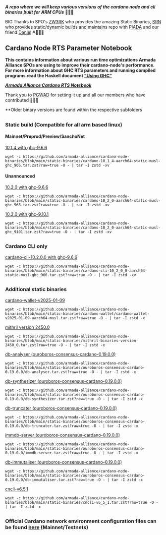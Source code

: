 ##

**_A repo where we will keep various versions of the cardano node and cli binaries built for ARM CPUs_** 🏴‍☠️🦾

BIG Thanks to SPO's [ZW3RK](https://twitter.com/zw3rkpool/) who provides the amazing Static Binaries, [SRN](https://armada-alliance.com/stake-pools/cc1b1c03798884c636703443a23b8d9e827d6c0417921600394198a0) who provides static/dynamic builds and maintains repo with [PIADA](https://armada-alliance.com/stake-pools/b8d8742c7b7b512468448429c776b3b0f824cef460db61aa1d24bc65) and our friend [Daniel](https://github.com/rekuenkdr) ₳🏴‍☠️🙏

## Cardano Node RTS Parameter Notebook

**This contains information about various run time optimizations Armada Alliance SPOs are using to improve their cardano-node's performance. For more information about GHC RTS parameters and running compiled programs read the Haskell document ["Using GHC"](https://downloads.haskell.org/~ghc/latest/docs/html/users_guide/runtime_control.html)**

**_[Armada Alliance Cardano RTS Notebook](https://docs.google.com/spreadsheets/d/1sw_fzqoubOEG6lMpWKVzCF8yISfY4YFAvnx_5E5T-1s/edit#gid=0)_**

Thank you to [PGWAD](https://armada-alliance.com/stake-pools/7e45a7e6ab3afcf99120e97aedf84e706e43d829ddc610ad667a85a3) for setting it up and all our members who have contributed 🙏🏴‍☠️

**Older binary versions are found within the respective subfolders

##

### Static build (Compatible for all arm based linux)
#### Mainnet/Preprod/Preview/SanchoNet

[10.1.4 with ghc-9.6.6](https://github.com/armada-alliance/cardano-node-binaries/blob/main/static-binaries/cardano-10_1_4-aarch64-static-musl-ghc_966.tar.zst?raw=true)

```
wget -c https://github.com/armada-alliance/cardano-node-binaries/blob/main/static-binaries/cardano-10_1_4-aarch64-static-musl-ghc_966.tar.zst?raw=true -O - | tar -I zstd -xv
```

#### Unannounced

[10.2.0 with ghc-9.6.6](https://github.com/armada-alliance/cardano-node-binaries/blob/main/static-binaries/cardano-10_2_0-aarch64-static-musl-ghc_966.tar.zst?raw=true)

```
wget -c https://github.com/armada-alliance/cardano-node-binaries/blob/main/static-binaries/cardano-10_2_0-aarch64-static-musl-ghc_966.tar.zst?raw=true -O - | tar -I zstd -xv
```

[10.2.0 with ghc-9.10.1](https://github.com/armada-alliance/cardano-node-binaries/blob/main/static-binaries/cardano-10_2_0-aarch64-static-musl-ghc_9101.tar.zst?raw=true)

```
wget -c https://github.com/armada-alliance/cardano-node-binaries/blob/main/static-binaries/cardano-10_2_0-aarch64-static-musl-ghc_9101.tar.zst?raw=true -O - | tar -I zstd -xv
```

##

### Cardano CLI only

[cardano-cli-10.2.0.0 with ghc-9.6.6](https://github.com/armada-alliance/cardano-node-binaries/blob/main/static-binaries/cardano-cli-10_2_0_0-aarch64-static-musl-ghc_966.tar.zst?raw=true)

```
wget -c https://github.com/armada-alliance/cardano-node-binaries/blob/main/static-binaries/cardano-cli-10_2_0_0-aarch64-static-musl-ghc_966.tar.zst?raw=true -O - | tar -I zstd -xv
```

##

### Additional static binaries

[cardano-wallet-v2025-01-09](https://github.com/armada-alliance/cardano-node-binaries/blob/main/static-binaries/cardano-wallet/cardano-wallet-v2025-01-09-aarch64-musl.tar.zst?raw=true)

```
wget -c https://github.com/armada-alliance/cardano-node-binaries/blob/main/static-binaries/cardano-wallet/cardano-wallet-v2025-01-09-aarch64-musl.tar.zst?raw=true -O - | tar -I zstd -x
```

[mithril version 2450.0](https://github.com/armada-alliance/cardano-node-binaries/blob/main/static-binaries/mithril-binaries-version-2450_0.tar.zst?raw=true)

```
wget -c https://github.com/armada-alliance/cardano-node-binaries/blob/main/static-binaries/mithril-binaries-version-2450_0.tar.zst?raw=true -O - | tar -I zstd -x
```

[db-analyser (ouroboros-consensus-cardano-0.19.0.0)](https://github.com/armada-alliance/cardano-node-binaries/blob/main/static-binaries/ouroboros-consensus-cardano-0.19.0.0/db-analyser.tar.zst?raw=true)

```
wget -c https://github.com/armada-alliance/cardano-node-binaries/blob/main/static-binaries/ouroboros-consensus-cardano-0.19.0.0/db-analyser.tar.zst?raw=true -O - | tar -I zstd -x
```

[db-synthesizer (ouroboros-consensus-cardano-0.19.0.0)](https://github.com/armada-alliance/cardano-node-binaries/blob/main/static-binaries/ouroboros-consensus-cardano-0.19.0.0/db-synthesizer.tar.zst?raw=true)

```
wget -c https://github.com/armada-alliance/cardano-node-binaries/blob/main/static-binaries/ouroboros-consensus-cardano-0.19.0.0/db-synthesizer.tar.zst?raw=true -O - | tar -I zstd -x
```

[db-truncater (ouroboros-consensus-cardano-0.19.0.0)](https://github.com/armada-alliance/cardano-node-binaries/blob/main/static-binaries/ouroboros-consensus-cardano-0.19.0.0/db-truncater.tar.zst?raw=true)

```
wget -c https://github.com/armada-alliance/cardano-node-binaries/blob/main/static-binaries/ouroboros-consensus-cardano-0.19.0.0/db-truncater.tar.zst?raw=true -O - | tar -I zstd -x
```

[immdb-server (ouroboros-consensus-cardano-0.19.0.0)](https://github.com/armada-alliance/cardano-node-binaries/blob/main/static-binaries/ouroboros-consensus-cardano-0.19.0.0/immdb-server.tar.zst?raw=true)

```
wget -c https://github.com/armada-alliance/cardano-node-binaries/blob/main/static-binaries/ouroboros-consensus-cardano-0.19.0.0/immdb-server.tar.zst?raw=true -O - | tar -I zstd -x
```

[db-immutaliser (ouroboros-consensus-cardano-0.19.0.0)](https://github.com/armada-alliance/cardano-node-binaries/blob/main/static-binaries/ouroboros-consensus-cardano-0.19.0.0/db-immutaliser.tar.zst?raw=true)

```
wget -c https://github.com/armada-alliance/cardano-node-binaries/blob/main/static-binaries/ouroboros-consensus-cardano-0.19.0.0/db-immutaliser.tar.zst?raw=true -O - | tar -I zstd -x
```

[cncli-v6.5.1](https://github.com/armada-alliance/cardano-node-binaries/blob/main/static-binaries/cncli-v6_5_1.tar.zst?raw=true)

```
wget -c https://github.com/armada-alliance/cardano-node-binaries/blob/main/static-binaries/cncli-v6_5_1.tar.zst?raw=true -O - | tar -I zstd -x
```

##

### Official Cardano network environment configuration files can be found [here](https://book.world.dev.cardano.org/environments.html) (Mainnet/Testnets)

